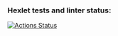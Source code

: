 ### Hexlet tests and linter status:
[![Actions Status](https://github.com/Asya-67/java-project-72/actions/workflows/hexlet-check.yml/badge.svg)](https://github.com/Asya-67/java-project-72/actions)